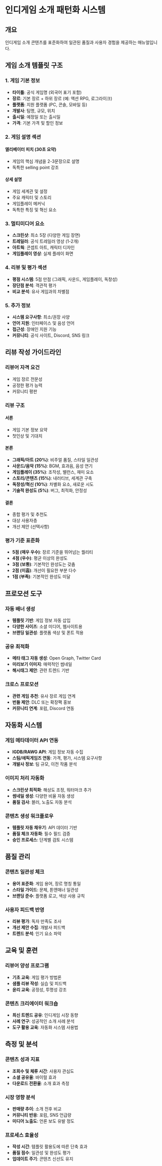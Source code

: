 # 인디게임 소개 패턴화 시스템

## 개요
인디게임 소개 콘텐츠를 표준화하여 일관된 품질과 사용자 경험을 제공하는 매뉴얼입니다.

## 게임 소개 템플릿 구조

### 1. 게임 기본 정보
- **타이틀**: 공식 게임명 (외국어 표기 포함)
- **장르**: 기본 장르 + 하위 장르 (예: 액션 RPG, 로그라이크)
- **플랫폼**: 지원 플랫폼 (PC, 콘솔, 모바일 등)
- **개발사**: 팀명, 규모, 위치
- **출시일**: 예정일 또는 출시일
- **가격**: 기본 가격 및 할인 정보

### 2. 게임 설명 섹션
#### 엘리베이터 피치 (30초 요약)
- 게임의 핵심 개념을 2-3문장으로 설명
- 독특한 selling point 강조

#### 상세 설명
- 게임 세계관 및 설정
- 주요 캐릭터 및 스토리
- 게임플레이 메커닉
- 독특한 특징 및 혁신 요소

### 3. 멀티미디어 요소
- **스크린샷**: 최소 5장 (다양한 게임 장면)
- **트레일러**: 공식 트레일러 영상 (1-2개)
- **아트웍**: 콘셉트 아트, 캐릭터 디자인
- **게임플레이 영상**: 실제 플레이 화면

### 4. 리뷰 및 평가 섹션
- **평점 시스템**: 5점 만점 (그래픽, 사운드, 게임플레이, 독창성)
- **장단점 분석**: 객관적 평가
- **비교 분석**: 유사 게임과의 차별점

### 5. 추가 정보
- **시스템 요구사항**: 최소/권장 사양
- **언어 지원**: 인터페이스 및 음성 언어
- **접근성**: 장애인 지원 기능
- **커뮤니티**: 공식 사이트, Discord, SNS 링크

## 리뷰 작성 가이드라인

### 리뷰어 자격 요건
- 게임 장르 전문성
- 공정한 평가 능력
- 커뮤니티 평판

### 리뷰 구조
#### 서론
- 게임 기본 정보 요약
- 첫인상 및 기대치

#### 본론
- **그래픽/아트 (20%)**: 비주얼 품질, 스타일 일관성
- **사운드/음악 (15%)**: BGM, 효과음, 음성 연기
- **게임플레이 (35%)**: 조작성, 밸런스, 재미 요소
- **스토리/콘텐츠 (15%)**: 내러티브, 세계관 구축
- **독창성/혁신 (10%)**: 차별화 요소, 새로운 시도
- **기술적 완성도 (5%)**: 버그, 최적화, 안정성

#### 결론
- 종합 평가 및 추천도
- 대상 사용자층
- 개선 제안 (선택사항)

### 평가 기준 표준화
- **5점 (매우 우수)**: 장르 기준을 뛰어넘는 퀄리티
- **4점 (우수)**: 평균 이상의 완성도
- **3점 (보통)**: 기본적인 완성도는 갖춤
- **2점 (미흡)**: 개선이 필요한 부분 다수
- **1점 (부족)**: 기본적인 완성도 미달

## 프로모션 도구

### 자동 배너 생성
- **템플릿 기반**: 게임 정보 자동 삽입
- **다양한 사이즈**: 소셜 미디어, 웹사이트용
- **브랜딩 일관성**: 플랫폼 색상 및 폰트 적용

### 공유 최적화
- **메타 태그 자동 생성**: Open Graph, Twitter Card
- **미리보기 이미지**: 매력적인 썸네일
- **해시태그 제안**: 관련 트렌드 기반

### 크로스 프로모션
- **관련 게임 추천**: 유사 장르 게임 연계
- **번들 제안**: DLC 또는 확장팩 홍보
- **커뮤니티 연계**: 포럼, Discord 연동

## 자동화 시스템

### 게임 메타데이터 API 연동
- **IGDB/RAWG API**: 게임 정보 자동 수집
- **스팀/에픽게임즈 연동**: 가격, 평가, 시스템 요구사항
- **개발사 정보**: 팀 규모, 이전 작품 분석

### 이미지 처리 자동화
- **스크린샷 최적화**: 해상도 조정, 워터마크 추가
- **썸네일 생성**: 다양한 비율 자동 생성
- **품질 검사**: 블러, 노출도 자동 분석

### 콘텐츠 생성 워크플로우
- **템플릿 자동 채우기**: API 데이터 기반
- **품질 체크 자동화**: 필수 필드 검증
- **승인 프로세스**: 단계별 검토 시스템

## 품질 관리

### 콘텐츠 일관성 체크
- **용어 표준화**: 게임 용어, 장르 명칭 통일
- **스타일 가이드**: 문체, 톤앤매너 일관성
- **브랜딩 준수**: 플랫폼 로고, 색상 사용 규칙

### 사용자 피드백 반영
- **리뷰 평가**: 독자 만족도 조사
- **개선 제안 수집**: 개발사 피드백
- **트렌드 분석**: 인기 요소 파악

## 교육 및 훈련

### 리뷰어 양성 프로그램
- **기초 교육**: 게임 평가 방법론
- **샘플 리뷰 작성**: 실습 및 피드백
- **윤리 교육**: 공정성, 투명성 강조

### 콘텐츠 크리에이터 워크숍
- **최신 트렌드 공유**: 인디게임 시장 동향
- **사례 연구**: 성공적인 소개 사례 분석
- **도구 활용 교육**: 자동화 시스템 사용법

## 측정 및 분석

### 콘텐츠 성과 지표
- **조회수 및 체류 시간**: 사용자 관심도
- **소셜 공유율**: 바이럴 효과
- **다운로드 전환율**: 소개 효과 측정

### 시장 영향 분석
- **판매량 추이**: 소개 전후 비교
- **커뮤니티 반응**: 포럼, SNS 언급량
- **미디어 노출도**: 언론 보도 유발 정도

### 프로세스 효율성
- **작성 시간**: 템플릿 활용도에 따른 단축 효과
- **품질 점수**: 일관성 및 완성도 평가
- **업데이트 주기**: 콘텐츠 신선도 유지